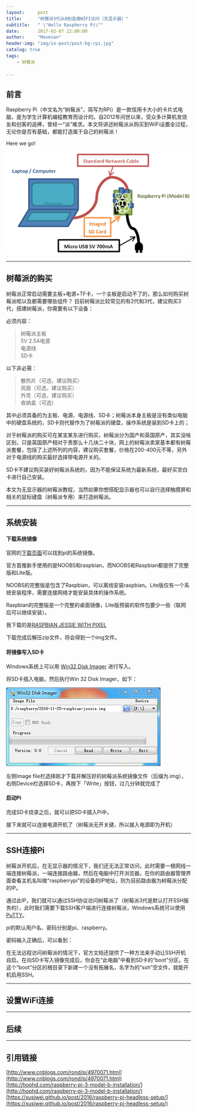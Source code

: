 ```yaml
---
layout:     post
title:      "树莓派3代从0到连接WIFI访问（无显示器）"
subtitle:   " \"Hello Raspberry Pi\""
date:       2017-02-07 22:00:00
author:     "Movesan"
header-img: "img/in-post/post-bg-rpi.jpg"
catalog: true
tags:
    - 树莓派

---
```


## 前言

Raspberry Pi（中文名为“树莓派”，简写为RPi）是一款信用卡大小的卡片式电脑，是为学生计算机编程教育而设计的。自2012年问世以来，受众多计算机发烧友和创客的追捧，曾经一“派”难求。本文将讲述树莓派从购买到WiFi设置全过程，无论你是否有基础，都能打造属于自己的树莓派！

Here we go!

![img](/img/in-post/post-pi.png)

---

## 树莓派的购买

树莓派正常启动需要主板+电源+TF卡，一个主板是启动不了的，那么如何购买树莓派呢以及都需要哪些组件？
目前树莓派比较常见的有2代和3代，建议购买3代，搭建树莓派，你需要有以下设备：

必须内容：

> 树莓派主板  <br>
> 5V 2.5A电源  <br>
> 电源线  <br>
> SD卡  <br>

以下非必需：

> 散热片（可选，建议购买）  <br>
> 风扇（可选，建议购买）  <br>
> 外壳（可选，建议购买）  <br>
> 收纳盒（可选）

其中必须具备的为主板、电源、电源线、SD卡；树莓派本身主板是没有类似电脑中的硬盘系统的，SD卡则代替作为了树莓派的硬盘，操作系统是装到SD卡上的；

对于树莓派的购买可在某宝某东进行购买，树莓派分为国产和英国原产，其实没啥区别，只是英国原产相对于贵那么十几块二十块，网上的树莓派卖家基本都有树莓派套餐，包括了上述所列的内容，建议购买套餐，价格在200-400元不等，另外对于电源线的购买最好选择带电源开关的。

SD卡不建议购买装好树莓派系统的，因为不能保证系统为最新系统，最好买空白卡进行自己安装。

本文为无显示器的树莓派教程，当然如果你想搭配显示器也可以自行选择触摸屏和相关的鼠标键盘（树莓派专用）来打造树莓派。

---

## 系统安装

#### 下载系统镜像

官网的[下载页面](https://www.raspberrypi.org/downloads/)可以找到pi的系统镜像。

官方首推新手使用的是NOOBS和raspbian，而NOOBS和Raspbian都提供了完整版和Lite版。

NOOBS的完整版是包含了Raspbian，可以离线安装raspbian。Lite版仅有一个系统安装程序，需要连接网络才能安装具体的操作系统。

Raspbian的完整版是一个完整的桌面镜像，Lite版预装的软件包要少一些（联网后可以继续安装）。

我下载的是[RASPBIAN JESSIE WITH PIXEL](https://downloads.raspberrypi.org/raspbian_latest)

下载完成后解压zip文件，将会得到一个img文件。

#### 将镜像写入SD卡

Windows系统上可以用 [Win32 Disk Imager](https://sourceforge.net/projects/win32diskimager/) 进行写入。

将SD卡插入电脑，然后执行Win 32 Disk Imager，如下：

![img](/img/in-post/post-pi-imager.png)

左侧Image file栏选择刚才下载并解压好的树莓派系统镜像文件（后缀为.img），右侧Device栏选择SD卡，再按下「Write」按钮，过几分钟就完成了

#### 启动Pi

完成SD卡烧录之后，就可以把SD卡插入Pi中，

接下来就可以连接电源开机了（树莓派无开关键，所以接入电源即为开机）

---

## SSH连接Pi

树莓派开机后，在无显示器的情况下，我们还无法正常访问，此时需要一根网线一端连接树莓派，一端连接路由器，然后在电脑中打开浏览器，在你的路由器管理界面查看主机名叫做“raspberrypi”的设备的IP地址，则为目前路由器为树莓派分配的IP。

通过此IP，我们就可以通过SSH协议访问树莓派了（树莓派3代是默认打开SSH服务的），此时我们需要下载SSH客户端进行连接树莓派，Windows系统可以使用[PuTTY](http://www.chiark.greenend.org.uk/~sgtatham/putty/download.html)。

pi的默认用户名、密码分别是pi、raspberry。

密码输入正确后，可以看到：


在无法远程访问树莓派的情况下，官方文档还提供了一种方法来手动让SSH开机自启。在向SD卡写入镜像完成后，你会在“此电脑”中看到SD卡的“boot”分区。在这个“boot”分区的根目录下新建一个没有拓展名，名字为的“ssh”空文件，就能开机启用SSH。

---

## 设置WiFi连接

---

## 后续

---

## 引用链接

[http://www.cnblogs.com/rond/p/4970071.html](http://www.cnblogs.com/rond/p/4970071.html)<br>
[http://hophd.com/raspberry-pi-3-model-b-installation/](http://hophd.com/raspberry-pi-3-model-b-installation/)<br>
[https://xusiwei.github.io/post/2016/raspberry-pi-headless-setup/](https://xusiwei.github.io/post/2016/raspberry-pi-headless-setup/)<br>
